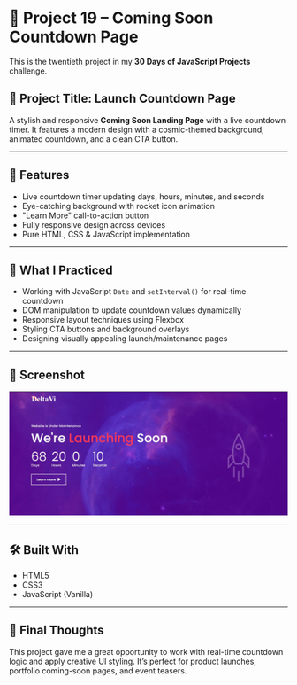 # 🚀 Project 19 – Coming Soon Countdown Page

This is the twentieth project in my **30 Days of JavaScript Projects** challenge.

## 📌 Project Title: Launch Countdown Page

A stylish and responsive **Coming Soon Landing Page** with a live countdown timer. It features a modern design with a cosmic-themed background, animated countdown, and a clean CTA button.

---

## 🚀 Features

- Live countdown timer updating days, hours, minutes, and seconds
- Eye-catching background with rocket icon animation
- "Learn More" call-to-action button
- Fully responsive design across devices
- Pure HTML, CSS & JavaScript implementation

---

## 🧠 What I Practiced

- Working with JavaScript `Date` and `setInterval()` for real-time countdown
- DOM manipulation to update countdown values dynamically
- Responsive layout techniques using Flexbox
- Styling CTA buttons and background overlays
- Designing visually appealing launch/maintenance pages

---

## 📸 Screenshot

![Coming Soon Page](./assets/ss.jpg)

---

## 🛠️ Built With

- HTML5
- CSS3
- JavaScript (Vanilla)

---

## 💭 Final Thoughts

This project gave me a great opportunity to work with real-time countdown logic and apply creative UI styling. It’s perfect for product launches, portfolio coming-soon pages, and event teasers.

